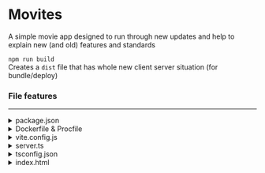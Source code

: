 # Movites

A simple movie app designed to run through new updates and help to explain new (and old) features and standards


`npm run build`  
Creates a `dist` file that has whole new client server situation (for bundle/deploy)

### File features

---


<details>
    <summary> package.json </summary>

  ```js
    "scripts": {
    "build": "run-s build:client build:server",
    "build:client": "vite build",
    "build:server": "tsc -p server/tsconfig.json",
    "start": "node dist/server/index.js",
    "dev": "run-p dev:client dev:server",
    "dev:client": "vite",
    "dev:server": "nodemon server/index.ts",
  },
  ```

  `dist/server/index.js` what is the role dist plays here?  
  fix?: After running `npm run build` a dist folder is created with essentially what we know as the bundle is in there with the project etc

</details>

<details>
  <summary> Dockerfile & Procfile </summary>

Docker: stuff helps with the deployment issues  
Procfile:  
Pretty self explanatory but could do with some reinforcement as to each commands defined role
</details>

<details>
  <summary>vite.config.js</summary>
  
  ```js
    export default defineConfig({
      plugins: [react()],
      server: {
        proxy: {
          '/api': 'http://localhost:3000',
        },
      },
    })
```

  `'/api': 'http://localhost:3000'` will run all /api routes on local host 3000

</details>

<details>
  <summary>server.ts</summary>

  ```js
    if (process.env.NODE_ENV === 'production') {
      server.use('/assets', express.static('/app/dist/assets'))
      server.get('*', (req, res) => {
        res.sendFile('/app/dist/index.html')
      })
    }
  ```

  Josh's thoughts: if we are in ye old production (deployment) then the server we want to be using is the one built in the `dist` folder  
  The `express.static('/app/dist/assets)` is the big ol bundle lookin boi, so thats the file that is serving  
  Wildcard route created which just serves te classic `index.html` file, but from the dist folder instead

</details>

<details>
  <summary>tsconfig.json</summary>
  Two seperate files the server > tsconfig.json seems to just extend the rootyBoi though. With specific server details. outDir?
</details>

<details>
  <summary>index.html</summary>
  
  ```js
    <script src="/client/index.tsx" type="module"></script>
  ```
  Public folders appear to be a thing of the past. Vite also defaults/fiends the index.html to be in the root folder. 

</details>